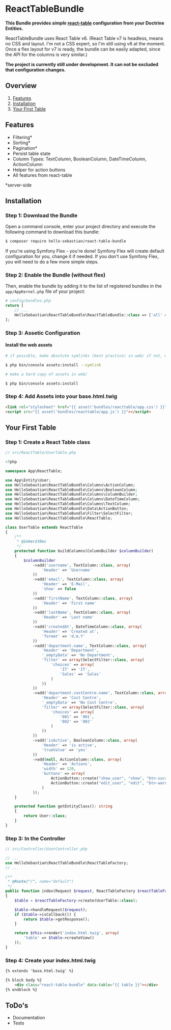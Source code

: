 # ReactTableBundle

**This Bundle provides *simple* [react-table](https://github.com/tannerlinsley/react-table/tree/v6) 
configuration from your Doctrine Entities.** 

ReactTableBundle uses React Table v6. (React Table v7 is headless, means no CSS and layout. I'm not a CSS expert, 
so I'm still using v6 at the moment. Once a flex layout for v7 is ready, the bundle can be easily adapted, since the 
API for the columns is very similar.)


**The project is currently still under development. It can not be excluded that configuration changes.**

## Overview

1. [Features](#features)
1. [Installation](#installation)
2. [Your First Table](#your-first-table)


## Features

* Filtering*
* Sorting*
* Pagination*
* Persist table state
* Column Types: TextColumn, BooleanColumn, DateTimeColumn, ActionColumn
* Helper for action buttons
* All features from react-table

*server-side

## Installation

### Step 1: Download the Bundle

Open a command console, enter your project directory and execute the following command to download this bundle:

``` bash
$ composer require hello-sebastian/react-table-bundle
```

If you're using Symfony Flex - you're done! Symfony Flex will create default
configuration for you, change it if needed. If you don't use Symfony Flex, you will need to do
a few more simple steps.

### Step 2: Enable the Bundle (without flex)

Then, enable the bundle by adding it to the list of registered bundles in the `app/AppKernel.php` file of your project:

``` php
# config/bundles.php
return [
    // ...
    HelloSebastian\ReactTableBundle\ReactTableBundle::class => ['all' => true],
];
```


### Step 3: Assetic Configuration

#### Install the web assets

``` bash
# if possible, make absolute symlinks (best practice) in web/ if not, make a hard copy

$ php bin/console assets:install --symlink
```

``` bash
# make a hard copy of assets in web/

$ php bin/console assets:install
```

### Step 4: Add Assets into your base.html.twig

``` html
<link rel="stylesheet" href="{{ asset('bundles/reacttable/app.css') }}">
<script src="{{ asset('bundles/reacttable/app.js') }}"></script>
```


## Your First Table

### Step 1: Create a React Table class


``` php
// src/ReactTable/UserTable.php

<?php

namespace App\ReactTable;

use App\Entity\User;
use HelloSebastian\ReactTableBundle\Columns\ActionColumn;
use HelloSebastian\ReactTableBundle\Columns\BooleanColumn;
use HelloSebastian\ReactTableBundle\Columns\ColumnBuilder;
use HelloSebastian\ReactTableBundle\Columns\DateTimeColumn;
use HelloSebastian\ReactTableBundle\Columns\TextColumn;
use HelloSebastian\ReactTableBundle\Data\ActionButton;
use HelloSebastian\ReactTableBundle\Filter\SelectFilter;
use HelloSebastian\ReactTableBundle\ReactTable;

class UserTable extends ReactTable
{
    /**
     * @inheritDoc
     */
    protected function buildColumns(ColumnBuilder $columnBuilder)
    {
        $columnBuilder
            ->add('username', TextColumn::class, array(
                'Header' => 'Username'
            ))
            ->add('email', TextColumn::class, array(
                'Header' => 'E-Mail',
                'show' => false
            ))
            ->add('firstName', TextColumn::class, array(
                'Header' => 'First name'
            ))
            ->add('lastName', TextColumn::class, array(
                'Header' => 'Last name'
            ))
            ->add('createdAt', DateTimeColumn::class, array(
                'Header' => 'Created at',
                'format' => 'd.m.Y'
            ))
            ->add('department.name', TextColumn::class, array(
                'Header' => 'Department',
                '_emptyData' => 'No Department',
                'filter' => array(SelectFilter::class, array(
                    'choices' => array(
                        'IT' => 'IT',
                        'Sales' => 'Sales'
                    )
                ))
            ))
            ->add('department.costCentre.name', TextColumn::class, array(
                'Header' => 'Cost Centre',
                '_emptyData' => 'No Cost Centre',
                'filter' => array(SelectFilter::class, array(
                    'choices' => array(
                        '001' => '001',
                        '002' => '002'
                    )
                ))
            ))
            ->add('isActive', BooleanColumn::class, array(
                'Header' => 'is active',
                'trueValue' => 'yes'
            ))
            ->add(null, ActionColumn::class, array(
                'Header' => 'Actions',
                'width' => 120,
                'buttons' => array(
                    ActionButton::create("show_user", "show", "btn-success"),
                    ActionButton::create("edit_user", "edit", "btn-warning")
                )
            ));
    }

    protected function getEntityClass(): string
    {
        return User::class;
    }
}
```


### Step 3: In the Controller

``` php
// src/Controller/UserController.php

// ...
use HelloSebastian\ReactTableBundle\ReactTableFactory;
// ...

/**
 * @Route("/", name="default")
 */
public function index(Request $request, ReactTableFactory $reactTableFactory) : Response
{
    $table = $reactTableFactory->create(UserTable::class);

    $table->handleRequest($request);
    if ($table->isCallback()) {
        return $table->getResponse();
    }

    return $this->render('index.html.twig', array(
        'table' => $table->createView()
    ));
}
```

### Step 4: Create your index.html.twig

``` html
{% extends 'base.html.twig' %}

{% block body %}
    <div class="react-table-bundle" data-table="{{ table }}"></div>
{% endblock %}
```

## ToDo's
* Documentation
* Tests

